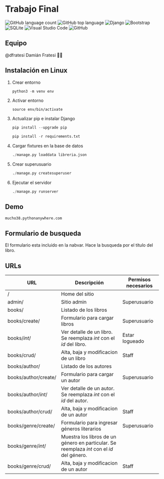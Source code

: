 # Trabajo Final

![GitHub language count](https://img.shields.io/github/languages/count/dfratesi/trabajo_final?style=plastic)
![GitHub top language](https://img.shields.io/github/languages/top/dfratesi/trabajo_final?style=plastic)
![Django](https://img.shields.io/badge/django-%23092E20.svg?style=plastic&logo=django&logoColor=white)
![Bootstrap](https://img.shields.io/badge/bootstrap-%23563D7C.svg?style=plastic&logo=bootstrap&logoColor=white)
![SQLite](https://img.shields.io/badge/sqlite-%2307405e.svg?style=plastic&logo=sqlite&logoColor=white)
![Visual Studio Code](https://img.shields.io/badge/Visual%20Studio%20Code-0078d7.svg?style=plastic&logo=visual-studio-code&logoColor=white)
![GitHub](https://img.shields.io/badge/github-%23121011.svg?style=plastic&logo=github&logoColor=white)

## Equipo

@dfratesi Damián Fratesi :man_shrugging:

## Instalación en Linux

1. Crear entorno

    ```python
    python3 -m venv env
    ```

2. Activar entorno

    ```pyton
    source env/bin/activate
    ```

3. Actualizar pip e instalar Django

    ```python
    pip install --upgrade pip

    pip install -r requirements.txt
    ```

4. Cargar fixtures en la base de datos

    ```python
    ./manage.py loaddata libreria.json
    ```

5. Crear superusuario

    ```python
    ./manage.py createsuperuser
    ```

6. Ejecutar el servidor

    ```python
    ./manage.py runserver
    ```

## Demo

```python
mucho38.pythonanywhere.com 
````

## Formulario de busqueda

El formulario esta incluido en la nabvar. Hace la busqueda por el título del libro.

## URLs

| URL | Descripción | Permisos necesarios |
| --- | --- | --- |
| / | Home del sitio | |
| admin/ | Sitio admin | Superusuario |
| books/ | Listado de los libros | |
| books/create/ | Formulario para cargar libros | Superusuario |
| books/_int_/ | Ver detalle de un libro. Se reemplaza _int_ con el _id_ del libro. | Estar logueado |
| books/crud/ | Alta, baja y modificacion de un libro | Staff |
| books/author/ | Listado de los autores | |
| books/author/create/ | Formulario para cargar un autor | Superusuario |
| books/author/_int_/ | Ver detalle de un autor. Se reemplaza _int_ con el _id_ del autor. | |
| books/author/crud/ | Alta, baja y modificacion de un autor | Staff |
| books/genre/create/ | Formulario para ingresar géneros literarios | Superusuario |
| books/genre/_int_/ | Muestra los libros de un género en particular. Se reemplaza _int_ con el _id_ del género. | |
| books/genre/crud/ | Alta, baja y modificacion de un autor | Staff |
